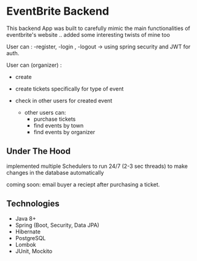 # EventBrite Backend

This backend App was built to carefully mimic the main functionalities of eventbrite's website .. added some interesting twists of mine too

User can :
-register,
-login ,
-logout -> using spring security and JWT for auth.

User can (organizer) :

- create
- create tickets specifically for type of event
- check in other users for created event

  - other users can:
    - purchase tickets
    - find events by town
    - find events by organizer

## Under The Hood

implemented multiple Schedulers to run 24/7 (2-3 sec threads) to make changes in the database automatically

coming soon: email buyer a reciept after purchasing a ticket.

## Technologies

- Java 8+
- Spring (Boot, Security, Data JPA)
- Hibernate
- PostgreSQL
- Lombok
- JUnit, Mockito

